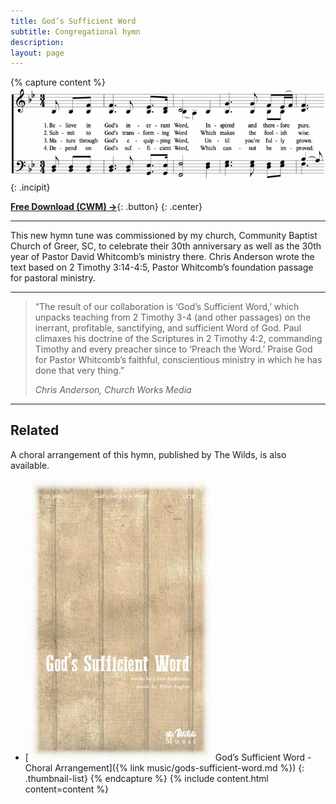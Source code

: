 ```yaml
---
title: God’s Sufficient Word
subtitle: Congregational hymn
description: 
layout: page
---
```


{% capture content %}
![Incipit](/assets/images/incipit-gods-sufficient-word.png){: .incipit}

[**Free Download (CWM) &rarr;**](https://www.churchworksmedia.com/product/gods-sufficient-word-free/){: .button}
{: .center}

* * *

This new hymn tune was commissioned by my church, Community Baptist Church of Greer, SC, to celebrate their 30th anniversary as well as the 30th year of Pastor David Whitcomb’s ministry there. Chris Anderson wrote the text based on 2 Timothy 3:14-4:5, Pastor Whitcomb’s foundation passage for pastoral ministry.

* * *

> “The result of our collaboration is ‘God’s Sufficient Word,’ which unpacks teaching from 2 Timothy 3-4 (and other passages) on the inerrant, profitable, sanctifying, and sufficient Word of God. Paul climaxes his doctrine of the Scriptures in 2 Timothy 4:2, commanding Timothy and every preacher since to ‘Preach the Word.’ Praise God for Pastor Whitcomb’s faithful, conscientious ministry in which he has done that very thing.”
> 
> <cite>Chris Anderson, Church Works Media</cite>

* * *

## Related

A choral arrangement of this hymn, published by The Wilds, is also available.

* [![Thumbnail](/assets/images/cover-gods-sufficient-word.jpg) God’s Sufficient Word - Choral Arrangement]({% link music/gods-sufficient-word.md %})
{: .thumbnail-list}
{% endcapture %}
{% include content.html content=content %}
